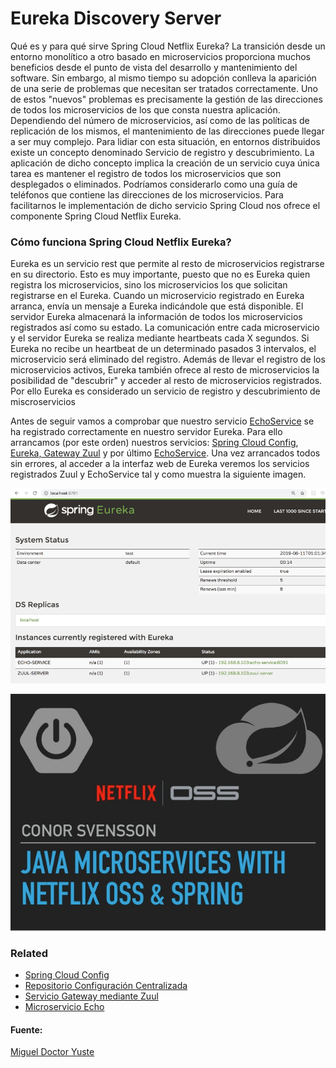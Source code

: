 # Eureka Discovery Server
Qué es y para qué sirve Spring Cloud Netflix Eureka?
La transición desde un entorno monolítico a otro basado en microservicios proporciona muchos beneficios desde el punto de vista del desarrollo y mantenimiento del software. Sin embargo, al mismo tiempo su adopción conlleva la aparición de una serie de problemas que necesitan ser tratados correctamente. Uno de estos "nuevos" problemas es precisamente la gestión de las direcciones de todos los microservicios de los que consta nuestra aplicación. Dependiendo del número de microservicios, así como de las políticas de replicación de los mismos, el mantenimiento de las direcciones puede llegar a ser muy complejo.
Para lidiar con esta situación, en entornos distribuidos existe un concepto denominado Servicio de registro y descubrimiento. La aplicación de dicho concepto implica la creación de un servicio cuya única tarea es mantener el registro de todos los microservicios que son desplegados o eliminados. Podríamos considerarlo como una guía de teléfonos que contiene las direcciones de los microservicios. Para facilitarnos le implementación de dicho servicio Spring Cloud nos ofrece el componente Spring Cloud Netflix Eureka.

### Cómo funciona Spring Cloud Netflix Eureka?

Eureka es un servicio rest que permite al resto de microservicios registrarse en su directorio. Esto es muy importante, puesto que no es Eureka quien registra los microservicios, sino los microservicios los que solicitan registrarse en el Eureka.
Cuando un microservicio registrado en Eureka arranca, envía un mensaje a Eureka indicándole que está disponible. El servidor Eureka almacenará la información de todos los microservicios registrados así como su estado. La comunicación entre cada microservicio y el servidor Eureka se realiza mediante heartbeats cada X segundos. Si Eureka no recibe un heartbeat de un determinado pasados 3 intervalos, el microservicio será eliminado del registro. Además de llevar el registro de los microservicios activos, Eureka también ofrece al resto de microservicios la posibilidad de "descubrir" y acceder al resto de microservicios registrados. Por ello Eureka es considerado un servicio de registro y descubrimiento de miscroservicios


Antes de seguir vamos a comprobar que nuestro servicio [EchoService](https://github.com/ewatemberg/eureka-client-microservice) se ha registrado correctamente en nuestro servidor Eureka. Para ello arrancamos (por este orden) nuestros servicios: [Spring Cloud Config](https://github.com/ewatemberg/spring-cloud-configuration-server-example), [Eureka, Gateway Zuul](https://github.com/ewatemberg/zuul-gateway-server) y por último [EchoService](https://github.com/ewatemberg/eureka-client-microservice). Una vez arrancados todos sin errores, al acceder a la interfaz web de Eureka veremos los servicios registrados Zuul y EchoService tal y como muestra la siguiente imagen.

![alt text](https://github.com/ewatemberg/eureka-discovery-server/blob/master/doc/img/eureka.png)


![alt text](https://github.com/ewatemberg/eureka-discovery-server/blob/master/doc/img/java-microservices-with-netflix-oss-spring.jpg)

### Related
* [Spring Cloud Config](https://github.com/ewatemberg/spring-cloud-configuration-server-example)
* [Repositorio Configuración Centralizada](https://github.com/ewatemberg/spring-cloud-configuration-repository)
* [Servicio Gateway mediante Zuul](https://github.com/ewatemberg/zuul-gateway-server)
* [Microservicio Echo](https://github.com/ewatemberg/eureka-client-microservice)

#### Fuente:
[Miguel Doctor Yuste](https://medium.com/@migueldoctor/spring-cloud-series-crea-un-servicio-de-registro-y-descubrimiento-con-spring-cloud-netflix-eureka-4758615ad4cb)
